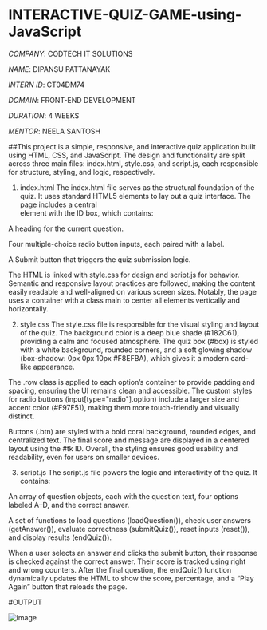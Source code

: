 # INTERACTIVE-QUIZ-GAME-using-JavaScript

*COMPANY*: CODTECH IT SOLUTIONS

*NAME*: DIPANSU PATTANAYAK

*INTERN ID*: CT04DM74

*DOMAIN*: FRONT-END DEVELOPMENT

*DURATION*: 4 WEEKS

*MENTOR*: NEELA SANTOSH

##This project is a simple, responsive, and interactive quiz application built using HTML, CSS, and JavaScript. The design and functionality are split across three main files: index.html, style.css, and script.js, each responsible for structure, styling, and logic, respectively.

1. index.html
The index.html file serves as the structural foundation of the quiz. It uses standard HTML5 elements to lay out a quiz interface. The page includes a central <div> element with the ID box, which contains:

A heading for the current question.

Four multiple-choice radio button inputs, each paired with a label.

A Submit button that triggers the quiz submission logic.

The HTML is linked with style.css for design and script.js for behavior. Semantic and responsive layout practices are followed, making the content easily readable and well-aligned on various screen sizes. Notably, the page uses a container with a class main to center all elements vertically and horizontally.

2. style.css
The style.css file is responsible for the visual styling and layout of the quiz. The background color is a deep blue shade (#182C61), providing a calm and focused atmosphere. The quiz box (#box) is styled with a white background, rounded corners, and a soft glowing shadow (box-shadow: 0px 0px 10px #F8EFBA), which gives it a modern card-like appearance.

The .row class is applied to each option’s container to provide padding and spacing, ensuring the UI remains clean and accessible. The custom styles for radio buttons (input[type="radio"].option) include a larger size and accent color (#F97F51), making them more touch-friendly and visually distinct.

Buttons (.btn) are styled with a bold coral background, rounded edges, and centralized text. The final score and message are displayed in a centered layout using the #tk ID. Overall, the styling ensures good usability and readability, even for users on smaller devices.

3. script.js
The script.js file powers the logic and interactivity of the quiz. It contains:

An array of question objects, each with the question text, four options labeled A–D, and the correct answer.

A set of functions to load questions (loadQuestion()), check user answers (getAnswer()), evaluate correctness (submitQuiz()), reset inputs (reset()), and display results (endQuiz()).

When a user selects an answer and clicks the submit button, their response is checked against the correct answer. Their score is tracked using right and wrong counters. After the final question, the endQuiz() function dynamically updates the HTML to show the score, percentage, and a “Play Again” button that reloads the page.

#OUTPUT

![Image](https://github.com/user-attachments/assets/504aae23-a338-45ce-9c0d-11d006904154)


